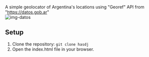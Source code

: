 A simple geolocator of Argentina's locations using "Georef" API from "https://datos.gob.ar" <br>
![img-datos](https://github.com/user-attachments/assets/a512cd5e-7eec-4f73-a861-23e5d4a0ea1c)

## Setup

1. Clone the repository:
   `git clone hasdj`
3. Open the index.html file in your browser.
